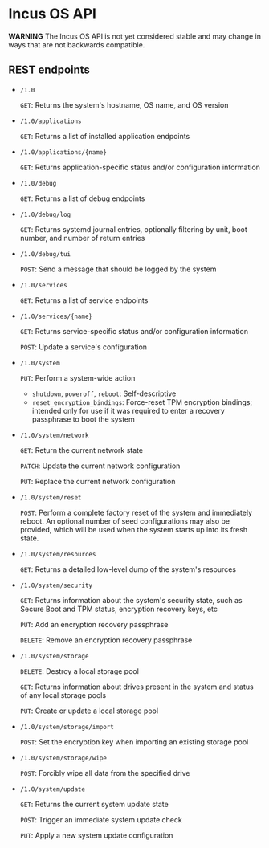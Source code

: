 # Incus OS API

**WARNING** The Incus OS API is not yet considered stable and may change in ways that
are not backwards compatible.

## REST endpoints

  * `/1.0`
  
    `GET`: Returns the system's hostname, OS name, and OS version
 
  * `/1.0/applications`
  
    `GET`: Returns a list of installed application endpoints
  
  * `/1.0/applications/{name}`
  
    `GET`: Returns application-specific status and/or configuration information
  
  * `/1.0/debug`
  
    `GET`: Returns a list of debug endpoints
  
  * `/1.0/debug/log`
  
    `GET`: Returns systemd journal entries, optionally filtering by unit, boot number, and
    number of return entries

  * `/1.0/debug/tui`
  
    `POST`: Send a message that should be logged by the system

  * `/1.0/services`
  
    `GET`: Returns a list of service endpoints
  
  * `/1.0/services/{name}`
  
    `GET`: Returns service-specific status and/or configuration information
    
    `POST`: Update a service's configuration
  
  * `/1.0/system`
  
    `PUT`: Perform a system-wide action
      - `shutdown`, `poweroff`, `reboot`: Self-descriptive
      - `reset_encryption_bindings`: Force-reset TPM encryption bindings; intended only for
      use if it was required to enter a recovery passphrase to boot the system

  * `/1.0/system/network`
  
    `GET`: Return the current network state
    
    `PATCH`: Update the current network configuration
    
    `PUT`: Replace the current network configuration

  * `/1.0/system/reset`
  
    `POST`: Perform a complete factory reset of the system and immediately reboot. An
    optional number of seed configurations may also be provided, which will be used
    when the system starts up into its fresh state.
    
  * `/1.0/system/resources`
  
    `GET`: Returns a detailed low-level dump of the system's resources
  
  * `/1.0/system/security`
  
    `GET`: Returns information about the system's security state, such as Secure Boot and TPM
    status, encryption recovery keys, etc
    
    `PUT`: Add an encryption recovery passphrase
    
    `DELETE`: Remove an encryption recovery passphrase
  
  * `/1.0/system/storage`
  
    `DELETE`: Destroy a local storage pool
  
    `GET`: Returns information about drives present in the system and status of any local storage
    pools
    
    `PUT`: Create or update a local storage pool

  * `/1.0/system/storage/import`
  
    `POST`: Set the encryption key when importing an existing storage pool

  * `/1.0/system/storage/wipe`
  
    `POST`: Forcibly wipe all data from the specified drive
  
  * `/1.0/system/update`

    `GET`: Returns the current system update state
    
    `POST`: Trigger an immediate system update check
    
    `PUT`: Apply a new system update configuration
